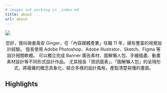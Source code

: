 ```yaml
---
# images not working in _index.md
title: about
url: about
---
```


![](../about.png)
<!-- ![](../profile-picture.jpg) -->

<div align="center">
 <p>
 您好，我叫做姜禹安 Ginger，在「內容媒體產業」任職 11 年，擁有豐富的視覺設計經驗。
 擅長使用 Adobe Photoshop、Adobe Illustrator、Sketch、Figma 等設計相關軟體。
 可以獨立完成 Banner 廣告素材、圖解懶人包、手繪插畫、動畫素材設計等不同形式設計作品。
 尤其擅長「資訊圖表」、「圖解懶人包」的呈現形式，將複雜的概念具象化，結合多樣的設計風格，產製清楚易懂的畫面。
 </p>
</div>

## Highlights
